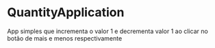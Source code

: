 # QuantityApplication
 App simples que incrementa o valor 1 e decrementa valor 1 ao clicar no botão de mais e menos respectivamente
